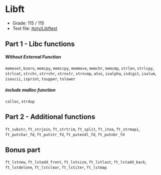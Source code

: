 # Libft
* Grade: 115 / 115
* Test file: [jtoty/Libftest](https://github.com/jtoty/Libftest)

## Part 1 - Libc functions
#### *Without External Function*
`memeset`, `bzero`, `memcpy`, `memccpy`, `memmove`, `memchr`, `memcmp`, `strlen`, `strlcpy`, `strlcat`, `strchr`, `strrchr`, `strnstr`, `strncmp`, `atoi`, `isalpha`, `isdigit`, `isalum`, `isascii`, `isprint`, `toupper`, `tolower`

#### *include malloc function*
`calloc`, `strdup`

## Part 2 - Additional functions
`ft_substr`, `ft_strjoin`, `ft_strtrim`, `ft_split`, `ft_itoa`, `ft_strmapi`, `ft_putchar_fd`, `ft_putstr_fd`, `ft_putendl_fd`, `ft_putnbr_fd`

## Bonus part
`ft_lstnew`, `ft_lstadd_front`, `ft_lstsize`, `ft_lstlast`, `ft_lstadd_back`, `ft_lstdelone`, `ft_lstclear`, `ft_lstiter`, `ft_lstmap`
